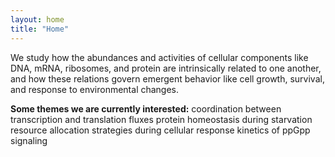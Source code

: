 ```yaml
---
layout: home
title: "Home"
---
```


We study how the abundances and activities of cellular components like DNA, mRNA, ribosomes, and protein are intrinsically related to one another, and how these relations govern emergent behavior like cell growth, survival, and response to environmental changes.

<b>Some themes we are currently interested:</b>
coordination between transcription and translation fluxes
protein homeostasis during starvation
resource allocation strategies during cellular response
kinetics of ppGpp signaling

